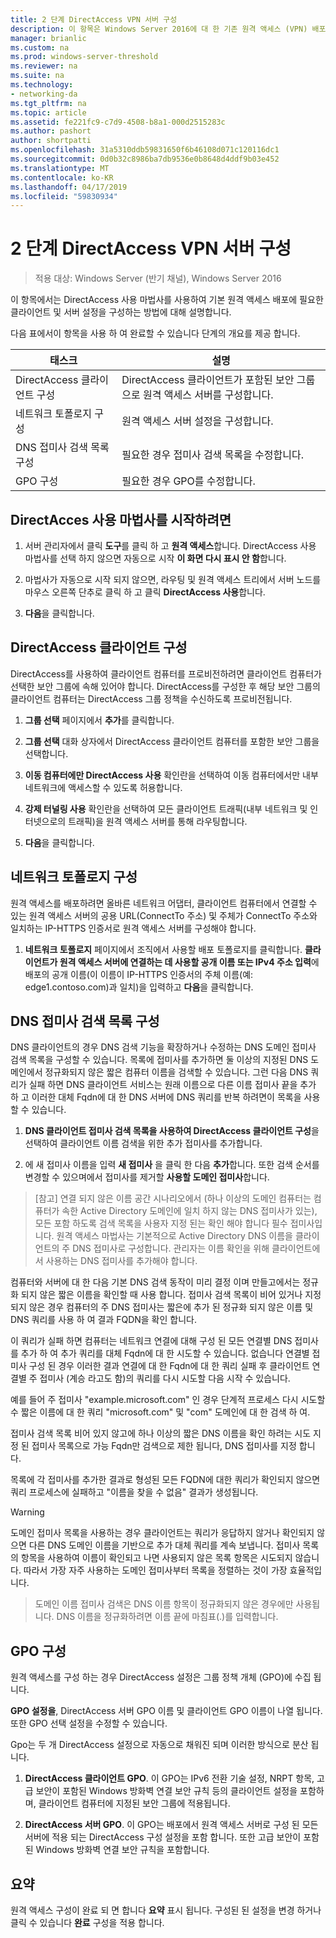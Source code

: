 ```yaml
---
title: 2 단계 DirectAccess VPN 서버 구성
description: 이 항목은 Windows Server 2016에 대 한 기존 원격 액세스 (VPN) 배포에 DirectAccess 추가 가이드의 일부
manager: brianlic
ms.custom: na
ms.prod: windows-server-threshold
ms.reviewer: na
ms.suite: na
ms.technology:
- networking-da
ms.tgt_pltfrm: na
ms.topic: article
ms.assetid: fe221fc9-c7d9-4508-b8a1-000d2515283c
ms.author: pashort
author: shortpatti
ms.openlocfilehash: 31a5310ddb59831650f6b46108d071c120116dc1
ms.sourcegitcommit: 0d0b32c8986ba7db9536e0b8648d4ddf9b03e452
ms.translationtype: MT
ms.contentlocale: ko-KR
ms.lasthandoff: 04/17/2019
ms.locfileid: "59830934"
---
```

#  <a name="step-2-configure-the-directaccess-vpn-server"></a>2 단계 DirectAccess VPN 서버 구성

>적용 대상: Windows Server (반기 채널), Windows Server 2016

이 항목에서는 DirectAccess 사용 마법사를 사용하여 기본 원격 액세스 배포에 필요한 클라이언트 및 서버 설정을 구성하는 방법에 대해 설명합니다.

다음 표에서이 항목을 사용 하 여 완료할 수 있습니다 단계의 개요를 제공 합니다.

|태스크       |설명|
|-----------|-----------|
|DirectAccess 클라이언트 구성|DirectAccess 클라이언트가 포함된 보안 그룹으로 원격 액세스 서버를 구성합니다.|
|네트워크 토폴로지 구성|원격 액세스 서버 설정을 구성합니다.|
|DNS 접미사 검색 목록 구성|필요한 경우 접미사 검색 목록을 수정합니다.|
|GPO 구성|필요한 경우 GPO를 수정합니다.|

## <a name="to-start-the-enable-directacces-wizard"></a>DirectAcces 사용 마법사를 시작하려면

1. 서버 관리자에서 클릭 **도구**를 클릭 하 고 **원격 액세스**합니다. DirectAccess 사용 마법사를 선택 하지 않으면 자동으로 시작 **이 화면 다시 표시 안 함**합니다. 

2. 마법사가 자동으로 시작 되지 않으면, 라우팅 및 원격 액세스 트리에서 서버 노드를 마우스 오른쪽 단추로 클릭 하 고 클릭 **DirectAccess 사용**합니다.

3. **다음**을 클릭합니다.

## <a name="configure-directaccess-clients"></a>DirectAccess 클라이언트 구성

DirectAccess를 사용하여 클라이언트 컴퓨터를 프로비전하려면 클라이언트 컴퓨터가 선택한 보안 그룹에 속해 있어야 합니다. DirectAccess를 구성한 후 해당 보안 그룹의 클라이언트 컴퓨터는 DirectAccess 그룹 정책을 수신하도록 프로비전됩니다.

1. **그룹 선택** 페이지에서 **추가**를 클릭합니다.

2. **그룹 선택** 대화 상자에서 DirectAccess 클라이언트 컴퓨터를 포함한 보안 그룹을 선택합니다.

3. **이동 컴퓨터에만 DirectAccess 사용** 확인란을 선택하여 이동 컴퓨터에서만 내부 네트워크에 액세스할 수 있도록 허용합니다.

4. **강제 터널링 사용** 확인란을 선택하여 모든 클라이언트 트래픽(내부 네트워크 및 인터넷으로의 트래픽)을 원격 액세스 서버를 통해 라우팅합니다.

5. **다음**을 클릭합니다.

## <a name="configure-the-network-topology"></a>네트워크 토폴로지 구성

원격 액세스를 배포하려면 올바른 네트워크 어댑터, 클라이언트 컴퓨터에서 연결할 수 있는 원격 액세스 서버의 공용 URL(ConnectTo 주소) 및 주체가 ConnectTo 주소와 일치하는 IP-HTTPS 인증서로 원격 액세스 서버를 구성해야 합니다.

1. **네트워크 토폴로지** 페이지에서 조직에서 사용할 배포 토폴로지를 클릭합니다. **클라이언트가 원격 액세스 서버에 연결하는 데 사용할 공개 이름 또는 IPv4 주소 입력**에 배포의 공개 이름(이 이름이 IP-HTTPS 인증서의 주체 이름(예: edge1.contoso.com)과 일치)을 입력하고 **다음**을 클릭합니다.

## <a name="configure-the-dns-suffix-search-list"></a>DNS 접미사 검색 목록 구성

DNS 클라이언트의 경우 DNS 검색 기능을 확장하거나 수정하는 DNS 도메인 접미사 검색 목록을 구성할 수 있습니다. 목록에 접미사를 추가하면 둘 이상의 지정된 DNS 도메인에서 정규화되지 않은 짧은 컴퓨터 이름을 검색할 수 있습니다. 그런 다음 DNS 쿼리가 실패 하면 DNS 클라이언트 서비스는 원래 이름으로 다른 이름 접미사 끝을 추가 하 고 이러한 대체 Fqdn에 대 한 DNS 서버에 DNS 쿼리를 반복 하려면이 목록을 사용할 수 있습니다.

1. **DNS 클라이언트 접미사 검색 목록을 사용하여 DirectAccess 클라이언트 구성**을 선택하여 클라이언트 이름 검색을 위한 추가 접미사를 추가합니다.

2. 에 새 접미사 이름을 입력 **새 접미사** 을 클릭 한 다음 **추가**합니다. 또한 검색 순서를 변경할 수 있으며에서 접미사를 제거할 **사용할 도메인 접미사**합니다.

>[참고] 연결 되지 않은 이름 공간 시나리오에서 \(하나 이상의 도메인 컴퓨터는 컴퓨터가 속한 Active Directory 도메인에 일치 하지 않는 DNS 접미사가 있는\), 모든 포함 하도록 검색 목록을 사용자 지정 된는 확인 해야 합니다 필수 접미사입니다. 원격 액세스 마법사는 기본적으로 Active Directory DNS 이름을 클라이언트의 주 DNS 접미사로 구성합니다. 관리자는 이름 확인을 위해 클라이언트에서 사용하는 DNS 접미사를 추가해야 합니다.

컴퓨터와 서버에 대 한 다음 기본 DNS 검색 동작이 미리 결정 이며 만들고에서는 정규화 되지 않은 짧은 이름을 확인할 때 사용 합니다. 접미사 검색 목록이 비어 있거나 지정 되지 않은 경우 컴퓨터의 주 DNS 접미사는 짧은에 추가 된 정규화 되지 않은 이름 및 DNS 쿼리를 사용 하 여 결과 FQDN을 확인 합니다. 

이 쿼리가 실패 하면 컴퓨터는 네트워크 연결에 대해 구성 된 모든 연결별 DNS 접미사를 추가 하 여 추가 쿼리를 대체 Fqdn에 대 한 시도할 수 있습니다. 없습니다 연결별 접미사 구성 된 경우 이러한 결과 연결에 대 한 Fqdn에 대 한 쿼리 실패 후 클라이언트 연결별 주 접미사 (계승 라고도 함)의 쿼리를 다시 시도할 다음 시작 수 있습니다.

예를 들어 주 접미사 "example.microsoft.com" 인 경우 단계적 프로세스 다시 시도할 수 짧은 이름에 대 한 쿼리 "microsoft.com" 및 "com" 도메인에 대 한 검색 하 여.

접미사 검색 목록 비어 있지 않고에 하나 이상의 짧은 DNS 이름을 확인 하려는 시도 지정 된 접미사 목록으로 가능 Fqdn만 검색으로 제한 됩니다, DNS 접미사를 지정 합니다. 

목록에 각 접미사를 추가한 결과로 형성된 모든 FQDN에 대한 쿼리가 확인되지 않으면 쿼리 프로세스에 실패하고 "이름을 찾을 수 없음" 결과가 생성됩니다. 

>[!WARNING]
>도메인 접미사 목록을 사용하는 경우 클라이언트는 쿼리가 응답하지 않거나 확인되지 않으면 다른 DNS 도메인 이름을 기반으로 추가 대체 쿼리를 계속 보냅니다. 접미사 목록의 항목을 사용하여 이름이 확인되고 나면 사용되지 않은 목록 항목은 시도되지 않습니다. 따라서 가장 자주 사용하는 도메인 접미사부터 목록을 정렬하는 것이 가장 효율적입니다.

>도메인 이름 접미사 검색은 DNS 이름 항목이 정규화되지 않은 경우에만 사용됩니다. DNS 이름을 정규화하려면 이름 끝에 마침표(.)를 입력합니다.

## <a name="gpo-configuration"></a>GPO 구성

원격 액세스를 구성 하는 경우 DirectAccess 설정은 그룹 정책 개체 (GPO)에 수집 됩니다. 

**GPO 설정을**, DirectAccess 서버 GPO 이름 및 클라이언트 GPO 이름이 나열 됩니다. 또한 GPO 선택 설정을 수정할 수 있습니다.

Gpo는 두 개 DirectAccess 설정으로 자동으로 채워진 되며 이러한 방식으로 분산 됩니다.

1. **DirectAccess 클라이언트 GPO**. 이 GPO는 IPv6 전환 기술 설정, NRPT 항목, 고급 보안이 포함된 Windows 방화벽 연결 보안 규칙 등의 클라이언트 설정을 포함하며, 클라이언트 컴퓨터에 지정된 보안 그룹에 적용됩니다.

2. **DirectAccess 서버 GPO**. 이 GPO는 배포에서 원격 액세스 서버로 구성 된 모든 서버에 적용 되는 DirectAccess 구성 설정을 포함 합니다. 또한 고급 보안이 포함된 Windows 방화벽 연결 보안 규칙을 포함합니다.

## <a name="summary"></a>요약

원격 액세스 구성이 완료 되 면 합니다 **요약** 표시 됩니다. 구성된 된 설정을 변경 하거나 클릭 수 있습니다 **완료** 구성을 적용 합니다.
